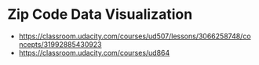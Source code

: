 # Zip Code Data Visualization

* https://classroom.udacity.com/courses/ud507/lessons/3066258748/concepts/31992885430923
* https://classroom.udacity.com/courses/ud864
